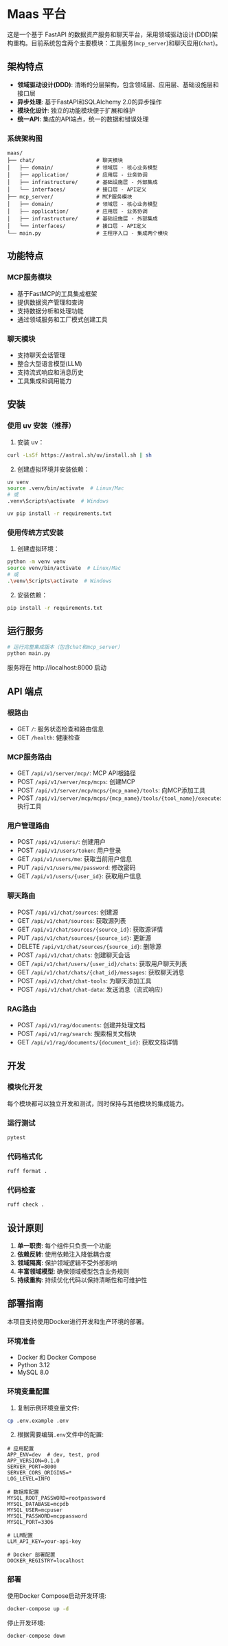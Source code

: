 # Maas 平台

这是一个基于 FastAPI 的数据资产服务和聊天平台，采用领域驱动设计(DDD)架构重构。目前系统包含两个主要模块：工具服务(`mcp_server`)和聊天应用(`chat`)。

## 架构特点

- **领域驱动设计(DDD)**: 清晰的分层架构，包含领域层、应用层、基础设施层和接口层
- **异步处理**: 基于FastAPI和SQLAlchemy 2.0的异步操作
- **模块化设计**: 独立的功能模块便于扩展和维护
- **统一API**: 集成的API端点，统一的数据和错误处理

### 系统架构图

```
maas/
├── chat/                    # 聊天模块
│   ├── domain/              # 领域层 - 核心业务模型
│   ├── application/         # 应用层 - 业务协调
│   ├── infrastructure/      # 基础设施层 - 外部集成
│   └── interfaces/          # 接口层 - API定义
├── mcp_server/              # MCP服务模块
│   ├── domain/              # 领域层 - 核心业务模型
│   ├── application/         # 应用层 - 业务协调
│   ├── infrastructure/      # 基础设施层 - 外部集成
│   └── interfaces/          # 接口层 - API定义
└── main.py                  # 主程序入口 - 集成两个模块
```

## 功能特点

### MCP服务模块

- 基于FastMCP的工具集成框架
- 提供数据资产管理和查询
- 支持数据分析和处理功能
- 通过领域服务和工厂模式创建工具

### 聊天模块

- 支持聊天会话管理
- 整合大型语言模型(LLM)
- 支持流式响应和消息历史
- 工具集成和调用能力

## 安装

### 使用 uv 安装（推荐）

1. 安装 uv：
```bash
curl -LsSf https://astral.sh/uv/install.sh | sh
```

2. 创建虚拟环境并安装依赖：
```bash
uv venv
source .venv/bin/activate  # Linux/Mac
# 或
.venv\Scripts\activate  # Windows

uv pip install -r requirements.txt
```

### 使用传统方式安装

1. 创建虚拟环境：
```bash
python -m venv venv
source venv/bin/activate  # Linux/Mac
# 或
.\venv\Scripts\activate  # Windows
```

2. 安装依赖：
```bash
pip install -r requirements.txt
```

## 运行服务

```bash
# 运行完整集成版本（包含chat和mcp_server）
python main.py

```

服务将在 http://localhost:8000 启动

## API 端点

### 根路由
- GET `/`: 服务状态检查和路由信息
- GET `/health`: 健康检查

### MCP服务路由
- GET `/api/v1/server/mcp/`: MCP API根路径
- POST `/api/v1/server/mcp/mcps`: 创建MCP
- POST `/api/v1/server/mcp/mcps/{mcp_name}/tools`: 向MCP添加工具
- POST `/api/v1/server/mcp/mcps/{mcp_name}/tools/{tool_name}/execute`: 执行工具

### 用户管理路由
- POST `/api/v1/users/`: 创建用户
- POST `/api/v1/users/token`: 用户登录
- GET `/api/v1/users/me`: 获取当前用户信息
- PUT `/api/v1/users/me/password`: 修改密码
- GET `/api/v1/users/{user_id}`: 获取用户信息

### 聊天路由
- POST `/api/v1/chat/sources`: 创建源
- GET `/api/v1/chat/sources`: 获取源列表
- GET `/api/v1/chat/sources/{source_id}`: 获取源详情
- PUT `/api/v1/chat/sources/{source_id}`: 更新源
- DELETE `/api/v1/chat/sources/{source_id}`: 删除源
- POST `/api/v1/chat/chats`: 创建聊天会话
- GET `/api/v1/chat/users/{user_id}/chats`: 获取用户聊天列表
- GET `/api/v1/chat/chats/{chat_id}/messages`: 获取聊天消息
- POST `/api/v1/chat/chat-tools`: 为聊天添加工具
- POST `/api/v1/chat/chat-data`: 发送消息（流式响应）

### RAG路由
- POST `/api/v1/rag/documents`: 创建并处理文档
- POST `/api/v1/rag/search`: 搜索相关文档块
- GET `/api/v1/rag/documents/{document_id}`: 获取文档详情

## 开发

### 模块化开发
每个模块都可以独立开发和测试，同时保持与其他模块的集成能力。

### 运行测试
```bash
pytest
```

### 代码格式化
```bash
ruff format .
```

### 代码检查
```bash
ruff check .
```

## 设计原则

1. **单一职责**: 每个组件只负责一个功能
2. **依赖反转**: 使用依赖注入降低耦合度
3. **领域隔离**: 保护领域逻辑不受外部影响
4. **丰富领域模型**: 确保领域模型包含业务规则
5. **持续重构**: 持续优化代码以保持清晰性和可维护性 

## 部署指南

本项目支持使用Docker进行开发和生产环境的部署。

### 环境准备

- Docker 和 Docker Compose
- Python 3.12
- MySQL 8.0

### 环境变量配置

1. 复制示例环境变量文件:
```bash
cp .env.example .env
```

2. 根据需要编辑`.env`文件中的配置:
```
# 应用配置
APP_ENV=dev  # dev, test, prod
APP_VERSION=0.1.0
SERVER_PORT=8000
SERVER_CORS_ORIGINS=*
LOG_LEVEL=INFO

# 数据库配置
MYSQL_ROOT_PASSWORD=rootpassword
MYSQL_DATABASE=mcpdb
MYSQL_USER=mcpuser
MYSQL_PASSWORD=mcppassword
MYSQL_PORT=3306

# LLM配置
LLM_API_KEY=your-api-key

# Docker 部署配置
DOCKER_REGISTRY=localhost
```

### 部署

使用Docker Compose启动开发环境:

```bash
docker-compose up -d
```

停止开发环境:

```bash
docker-compose down
```
